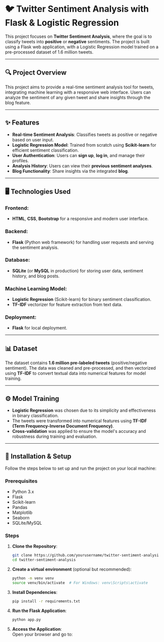 # 🐦 Twitter Sentiment Analysis with Flask & Logistic Regression

This project focuses on **Twitter Sentiment Analysis**, where the goal is to classify tweets into **positive** or **negative** sentiments. The project is built using a Flask web application, with a Logistic Regression model trained on a pre-processed dataset of 1.6 million tweets. 

---

## 🔍 Project Overview

This project aims to provide a real-time sentiment analysis tool for tweets, integrating machine learning with a responsive web interface. Users can analyze the sentiment of any given tweet and share insights through the blog feature.

---

## ✨ Features

- **Real-time Sentiment Analysis**: Classifies tweets as positive or negative based on user input.
- **Logistic Regression Model**: Trained from scratch using **Scikit-learn** for efficient sentiment classification.
- **User Authentication**: Users can **sign up**, **log in**, and manage their profiles.
- **Analysis History**: Users can view their **previous sentiment analyses**.
- **Blog Functionality**: Share insights via the integrated **blog**.

---

## 🖥️ Technologies Used

### Frontend:
- **HTML**, **CSS**, **Bootstrap** for a responsive and modern user interface.

### Backend:
- **Flask** (Python web framework) for handling user requests and serving the sentiment analysis.

### Database:
- **SQLite** (or **MySQL** in production) for storing user data, sentiment history, and blog posts.

### Machine Learning Model:
- **Logistic Regression** (Scikit-learn) for binary sentiment classification.
- **TF-IDF** vectorizer for feature extraction from text data.

### Deployment:
- **Flask** for local deployment.

---

## 📊 Dataset

The dataset contains **1.6 million pre-labeled tweets** (positive/negative sentiment). The data was cleaned and pre-processed, and then vectorized using **TF-IDF** to convert textual data into numerical features for model training.

---

## ⚙️ Model Training

- **Logistic Regression** was chosen due to its simplicity and effectiveness in binary classification.
- The tweets were transformed into numerical features using **TF-IDF (Term Frequency-Inverse Document Frequency)**.
- **Cross-validation** was applied to ensure the model's accuracy and robustness during training and evaluation.

---

## 🚀 Installation & Setup

Follow the steps below to set up and run the project on your local machine:

### Prerequisites

- Python 3.x
- Flask
- Scikit-learn
- Pandas
- Matplotlib
- Seaborn
- SQLite/MySQL

### Steps

1. **Clone the Repository**:
    ```bash
    git clone https://github.com/yourusername/twitter-sentiment-analysis.git
    cd twitter-sentiment-analysis
    ```

2. **Create a virtual environment** (optional but recommended):
    ```bash
    python -m venv venv
    source venv/bin/activate  # For Windows: venv\Scripts\activate
    ```

3. **Install Dependencies**:
    ```bash
    pip install -r requirements.txt
    ```

4. **Run the Flask Application**:
    ```bash
    python app.py
    ```

5. **Access the Application**:  
   Open your browser and go to:
